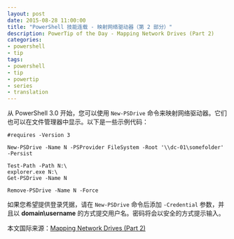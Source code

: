 ```yaml
---
layout: post
date: 2015-08-28 11:00:00
title: "PowerShell 技能连载 - 映射网络驱动器（第 2 部分）"
description: PowerTip of the Day - Mapping Network Drives (Part 2)
categories:
- powershell
- tip
tags:
- powershell
- tip
- powertip
- series
- translation
---
```

从 PowerShell 3.0 开始，您可以使用 `New-PSDrive` 命令来映射网络驱动器。它们也可以在文件管理器中显示。以下是一些示例代码：

    #requires -Version 3
    
    New-PSDrive -Name N -PSProvider FileSystem -Root '\\dc-01\somefolder' -Persist
    
    Test-Path -Path N:\
    explorer.exe N:\
    Get-PSDrive -Name N
    
    Remove-PSDrive -Name N -Force

如果您希望提供登录凭据，请在 `New-PSDrive` 命令后添加 `-Credential` 参数，并且以 **domain\username** 的方式提交用户名。密码将会以安全的方式提示输入。

<!--more-->
本文国际来源：[Mapping Network Drives (Part 2)](http://community.idera.com/powershell/powertips/b/tips/posts/mapping-network-drives-part-2)
